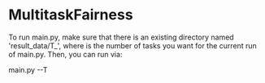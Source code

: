 # MultitaskFairness

To run main.py, make sure that there is an existing directory named 'result_data/T_<N>', where <N> is the number of tasks you want for the current run of main.py. Then, you can run via:

  main.py --T <N>
